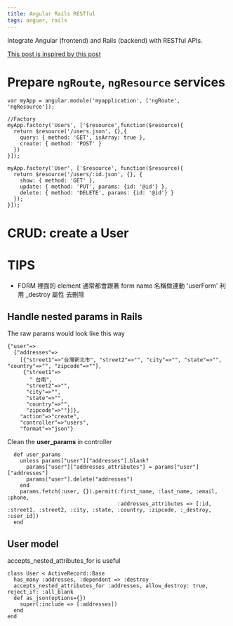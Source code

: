 ```yaml
---
title: Angular Rails RESTful
tags: anguar, rails
---
```


Integrate Angular (frontend) and Rails (backend) with RESTful APIs.

[This post is inspired by this post](https://www.google.com.tw/url?sa=t&rct=j&q=&esrc=s&source=web&cd=1&ved=0ahUKEwirs9_m4JnMAhWFGpQKHXiMCJkQFggcMAA&url=https%3A%2F%2Fblog.joshsoftware.com%2F2014%2F11%2F18%2Fhow-to-create-nested-form-using-angularjs%2F&usg=AFQjCNH_5JwCAnpEl8oQ8KTw9VizRrG7Cg&sig2=itfFBS_iY3jnd2U1ZxNr3Q) 


<!-- more --> 




# Prepare `ngRoute`, `ngResource` services

    var myApp = angular.module('myapplication', ['ngRoute', 'ngResource']); 

    //Factory
    myApp.factory('Users', ['$resource',function($resource){
      return $resource('/users.json', {},{
        query: { method: 'GET', isArray: true },
        create: { method: 'POST' }
      })
    }]);

    myApp.factory('User', ['$resource', function($resource){
      return $resource('/users/:id.json', {}, {
        show: { method: 'GET' },
        update: { method: 'PUT', params: {id: '@id'} },
        delete: { method: 'DELETE', params: {id: '@id'} }
      });
    }]);


# CRUD: create a User


#  TIPS

- FORM 裡面的 element 通常都會跟著 form name 名稱做連動 'userForm'
利用 _destroy 屬性 去刪除

## Handle nested params in Rails

The raw params would look like this way

    {"user"=>
      {"addresses"=>
        [{"street1"=>"台灣新北市", "street2"=>"", "city"=>"", "state"=>"", "country"=>"", "zipcode"=>""},
         {"street1"=>
           " 台南",
          "street2"=>"",
          "city"=>"",
          "state"=>"",
          "country"=>"",
          "zipcode"=>""}]},
        "action"=>"create",
        "controller"=>"users",
        "format"=>"json"}

Clean the __user_params__ in controller

      def user_params
        unless params["user"]["addresses"].blank?
          params["user"]["addresses_attributes"] = params["user"]["addresses"]
          params["user"].delete("addresses")
        end
        params.fetch(:user, {}).permit(:first_name, :last_name, :email, :phone,
                                       :addresses_attributes => [:id, :street1, :street2, :city, :state, :country, :zipcode, :_destroy, :user_id])
      end


## User model

accepts_nested_attributes_for is useful 

    class User < ActiveRecord::Base
      has_many :addresses, :dependent => :destroy
      accepts_nested_attributes_for :addresses, allow_destroy: true, reject_if: :all_blank
      def as_json(options={})
        super(:include => [:addresses])
      end
    end
